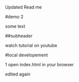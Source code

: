 Updated Read me

#demo 2

some text

##subheader

watch tutorial on youtube

#local developement

1 open index.html in your browser

edited again
